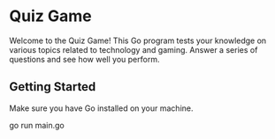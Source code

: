 
# Quiz Game

Welcome to the Quiz Game! This Go program tests your knowledge on various topics related to technology and gaming. Answer a series of questions and see how well you perform.

## Getting Started

Make sure you have Go installed on your machine.

go run main.go



